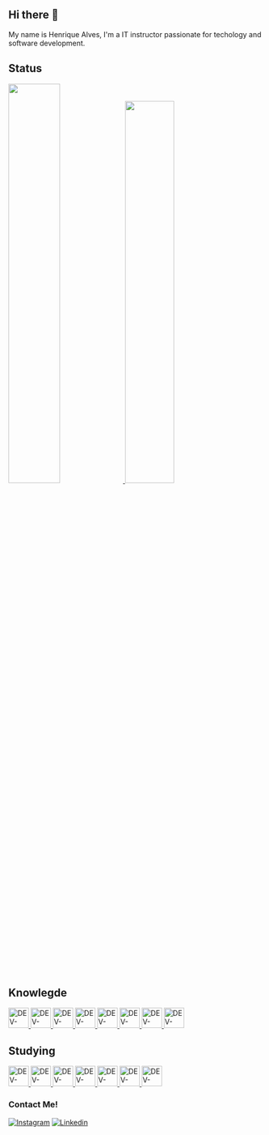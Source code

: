 ## Hi there 👋
My name is Henrique Alves,  I'm a IT instructor passionate for techology and software development.
## Status
  <div>
  <a href="https://github.com/rickalves">
    <img width="45%" src="https://github-readme-stats.vercel.app/api?username=rickalves&show_icons=true&theme=highcontrast"/>
    <img width="44%" src="https://github-readme-stats.vercel.app/api/top-langs/?username=rickalves&theme=highcontrast&layout=compact"/>
  </a>
 </div>
  
## Knowlegde
<div>
  <a href="https://github.com/rickalves">
    <img title="HTML5" alt="DEV-ICON" height="40" width="40" src="https://cdn.jsdelivr.net/gh/devicons/devicon/icons/html5/html5-original.svg" />
    <img title="CSS3" alt="DEV-ICON" height="40" width="40"  src="https://cdn.jsdelivr.net/gh/devicons/devicon/icons/css3/css3-original.svg" />
    <img title="JAVASCRIPT" alt="DEV-ICON" height="40" width="40"  src="https://cdn.jsdelivr.net/gh/devicons/devicon/icons/javascript/javascript-original.svg" />
    <img title="NODEJS" alt="DEV-ICON" height="40" width="40"  src="https://cdn.jsdelivr.net/gh/devicons/devicon/icons/nodejs/nodejs-original.svg" />
    <img title="BOOTSTRAP" alt="DEV-ICON" height="40" width="40"  src="https://cdn.jsdelivr.net/gh/devicons/devicon/icons/bootstrap/bootstrap-plain.svg" />
    <img title="WEBPACK" alt="DEV-ICON" height="40" width="40"  src="https://cdn.jsdelivr.net/gh/devicons/devicon/icons/webpack/webpack-original.svg"/>
    <img title="MYSQL" alt="DEV-ICON" height="40" width="40" src="https://cdn.jsdelivr.net/gh/devicons/devicon/icons/mysql/mysql-original.svg" />
    <img title="JAVA" alt="DEV-ICON" height="40" width="40"  src="https://cdn.jsdelivr.net/gh/devicons/devicon/icons/java/java-original-wordmark.svg" />
  </a>
</div>

## Studying
<div>
  <a href="https://github.com/rickalves/rickalves">
    <img title="REACT" alt="DEV-ICON" height="40" width="40"  src="https://cdn.jsdelivr.net/gh/devicons/devicon/icons/react/react-original.svg" />
    <img title="VUE.JS" alt="DEV-ICON" height="40" width="40"  src="https://cdn.jsdelivr.net/gh/devicons/devicon/icons/vuejs/vuejs-original.svg" />
    <img title="AWS" alt="DEV-ICON" height="40" width="40"  src="https://cdn.jsdelivr.net/gh/devicons/devicon/icons/amazonwebservices/amazonwebservices-original.svg" />
    <img title="DOCKER" alt="DEV-ICON" height="40" width="40"  src="https://cdn.jsdelivr.net/gh/devicons/devicon/icons/docker/docker-plain-wordmark.svg"/>
    <img title="ANGULAR" alt="DEV-ICON" height="40" width="40"   src="https://cdn.jsdelivr.net/gh/devicons/devicon/icons/angularjs/angularjs-plain.svg"/>
    <img title="FLUTTER" alt="DEV-ICON" height="40" width="40"  src="https://cdn.jsdelivr.net/gh/devicons/devicon/icons/flutter/flutter-original.svg"/>
    <img title="PYTHON" alt="DEV-ICON" height="40" width="40"   src="https://cdn.jsdelivr.net/gh/devicons/devicon/icons/python/python-original.svg"/>
  </a>
  
</div>

### Contact Me!

[![Instagram](https://img.shields.io/badge/Instagram-E4405F?style=for-the-badge&logo=instagram&logoColor=white)](https://www.instagram.com/rick_alves.r/)
[![Linkedin](https://img.shields.io/badge/LinkedIn-0077B5?style=for-the-badge&logo=linkedin&logoColor=white)](https://www.linkedin.com/in/henrique-alves-685a1777/)

